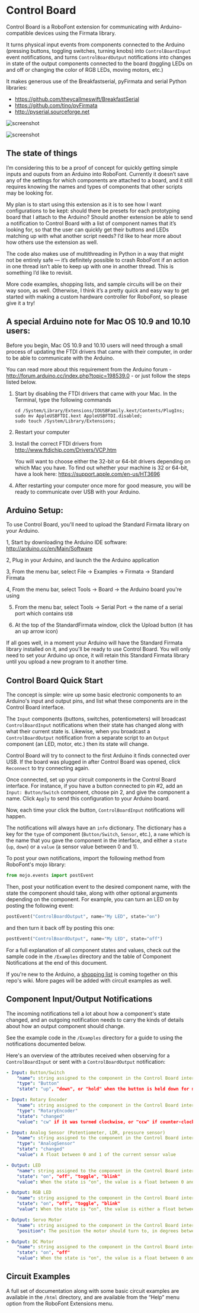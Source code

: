 

# Control Board

Control Board is a RoboFont extension for communicating with Arduino-compatible devices using the Firmata library. 

It turns physical input events from components connected to the Arduino (pressing buttons, toggling switches, turning knobs) into `ControlBoardInput` event notifications, and turns `ControlBoardOutput` notifications into changes in state of the output components connected to the board (toggling LEDs on and off or changing the color of RGB LEDs, moving motors, etc.)

It makes generous use of the Breakfastserial, pyFirmata and serial Python libraries:
- https://github.com/theycallmeswift/BreakfastSerial
- https://github.com/tino/pyFirmata
- http://pyserial.sourceforge.net


![screenshot](./html/images/interface.jpg "Control Board interface")

![screenshot](./html/images/button.jpg "Button Circuit")


## The state of things

I’m considering this to be a proof of concept for quickly getting simple inputs and ouputs from an Arduino into RoboFont. Currently it doesn’t save any of the settings for which components are attached to a board, and it still requires knowing the names and types of components that other scripts may be looking for.

My plan is to start using this extension as it is to see how I want configurations to be kept: should there be presets for each prototyping board that I attach to the Arduino? Should another extension be able to send a notification to Control Board with a list of component names that it’s looking for, so that the user can quickly get their buttons and LEDs matching up with what another script needs? I’d like to hear more about how others use the extension as well.

The code also makes use of multithreading in Python in a way that might not be entirely safe — it’s definitely possible to crash RoboFont if an action in one thread isn’t able to keep up with one in another thread. This is something I’d like to revisit.

More code examples, shopping lists, and sample circuits will be on their way soon, as well. Otherwise, I think it’s a pretty quick and easy way to get started with making a custom hardware controller for RoboFont, so please give it a try!



## A special Arduino note for Mac OS 10.9 and 10.10 users:

Before you begin, Mac OS 10.9 and 10.10 users will need through a small process of updating the FTDI drivers that came with their computer, in order to be able to communicate with the Arduino.

You can read more about this requirement from the Arduino forum - http://forum.arduino.cc/index.php?topic=198539.0 - or just follow the steps listed below.

1. Start by disabling the FTDI drivers that came with your Mac. In the Terminal, type the following commands 	
	```
	cd /System/Library/Extensions/IOUSBFamily.kext/Contents/PlugIns;
	sudo mv AppleUSBFTDI.kext AppleUSBFTDI.disabled;
	sudo touch /System/Library/Extensions;
	```

2. Restart your computer

3. Install the correct FTDI drivers from http://www.ftdichip.com/Drivers/VCP.htm
    
    You will want to choose either the 32-bit or 64-bit drivers depending on which Mac you have. 
    To find out whether your machine is 32 or 64-bit, have a look here: <https://support.apple.com/en-us/HT3696>

4. After restarting your computer once more for good measure, you will be ready to communicate over USB with your Arduino.


## Arduino Setup:

To use Control Board, you'll need to upload the Standard Firmata library on your Arduino.
 
1, Start by downloading the Arduino IDE software: <http://arduino.cc/en/Main/Software>

2, Plug in your Arduino, and launch the the Arduino application

3, From the menu bar, select File &rarr; Examples &rarr; Firmata &rarr; Standard Firmata

4, From the menu bar, select Tools &rarr; Board &rarr; the Arduino board you're using

5. From the menu bar, select Tools &rarr; Serial Port &rarr; the name of a serial port which contains `USB`

6. At the top of the StandardFirmata window, click the Upload button (it has an up arrow icon)

If all goes well, in a moment your Arduino will have the Standard Firmata library installed on it, and you'll be ready to use Control Board. 
You will only need to set your Arduino up once, it will retain this Standard Firmata library until you upload a new program to it another time.



## Control Board Quick Start

The concept is simple: wire up some basic electronic components to an Arduino's input and output pins, and list what these components are in the Control Board interface. 

The `Input` components (buttons, switches, potentiometers) will broadcast `ControlBoardInput` notifications when their state has changed along with what their current state is. 
Likewise, when you broadcast a `ControlBoardOutput` notification from a separate script to an `Output` component (an LED, motor, etc.) then its state will change.

Control Board will try to connect to the first Arduino it finds connected over USB. 
If the board was plugged in after Control Board was opened, click `Reconnect` to try connecting again.

Once connected, set up your circuit components in the Control Board interface. 
For instance, if you have a button connected to pin #2, add an `Input: Button/Switch` component, choose pin 2, and give the component a name. 
Click `Apply` to send this configuration to your Arduino board.

Now, each time your click the button, `ControlBoardInput` notifications will happen.

The notifications will always have an `info` dictionary. 
The dictionary has a key for the `type` of component (`Button/Switch`, `Sensor`, etc.), a `name` which is the name that you gave the component in the interface, and either a `state` (`up`, `down`) or a `value` (a sensor value between 0 and 1).

To post your own notifications, import the following method from RoboFont's mojo library:
```py
from mojo.events import postEvent
```

Then, post your notification event to the desired component name, with the state the component should take, along with other optional arguments depending on the component. 
For example, you can turn an LED on by posting the following event:

```py
postEvent("ControlBoardOutput", name="My LED", state="on")
```

and then turn it back off by posting this one:

```py
postEvent("ControlBoardOutput", name="My LED", state="off")
```

For a full explanation of all component states and values, check out the sample code in the `/Examples` directory and the table of Component Notifications at the end of this document.

If you're new to the Arduino, a [shopping list](https://github.com/andyclymer/ControlBoard/wiki/Shopping-List) is coming together on this repo's wiki. More pages will be added with circuit examples as well.


## Component Input/Output Notifications

The incoming notifications tell a lot about how a component's state changed, and an outgoing notification needs to carry the kinds of details about how an output component should change.

See the example code in the `/Examples` directory for a guide to using the notifications documented below.

Here's an overview of the attributes received when observing for a `ControlBoardInput` or sent with a `ControlBoardOutput` notification:

```yaml
- Input: Button/Switch
	"name": string assigned to the component in the Control Board interface. 
	"type": "Button"
	"state": "up", "down", or "hold" when the button is held down for more than one second 

- Input: Rotary Encoder
	"name": string assigned to the component in the Control Board interface. 
	"type": "RotaryEncoder"
	"state": "changed"
	"value": "cw" if it was turned clockwise, or "ccw" if counter-clockwise

- Input: Analog Sensor (Potentiometer, LDR, pressure sensor)
	"name": string assigned to the component in the Control Board interface. 
	"type": "AnalogSensor"
	"state": "changed"
	"value": A float between 0 and 1 of the current sensor value

- Output: LED
	"name": string assigned to the component in the Control Board interface. 
	"state": "on", "off", "toggle", "blink"
	"value": When the state is "on", the value is a float between 0 and 1 to set the brightness of the LED, when state is "blink" the value is the frequency time in milliseconds

- Output: RGB LED
	"name": string assigned to the component in the Control Board interface. 
	"state": "on", "off", "toggle", "blink"
	"value": When the state is "on", the value is either a float between 0 and 1 to set the brightness of all three components, a list of three float values for [R, G, B] between 0 and 1, or the string of the name of a color, such as "red", or "turquoise". When the state is "blink", the value is the value is the frequency time in milliseconds

- Output: Servo Motor
	"name": string assigned to the component in the Control Board interface. 
	"position": The position the motor should turn to, in degrees between 0 and 180.

- Output: DC Motor
	"name": string assigned to the component in the Control Board interface. 
	"state": "on", "off"
	"value": When the state is "on", the value is a float between 0 and 1 of the speed the motor should turn
```


## Circuit Examples

A full set of documentation along with some basic circuit examples are available in the `/html` directory, and are available from the “Help” menu option from the RoboFont Extensions menu.


